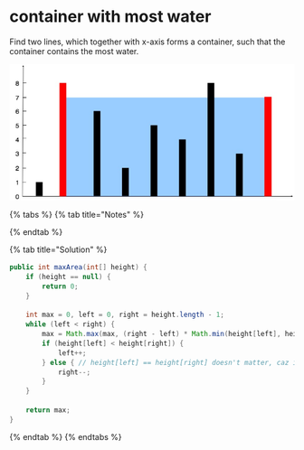 # container with most water

Find two lines, which together with x-axis forms a container, such that the container contains the most water.

![](../../../.gitbook/assets/image.png)

{% tabs %}
{% tab title="Notes" %}

{% endtab %}

{% tab title="Solution" %}
```java
public int maxArea(int[] height) {
    if (height == null) {
        return 0;
    }

    int max = 0, left = 0, right = height.length - 1;
    while (left < right) {
        max = Math.max(max, (right - left) * Math.min(height[left], height[right]));
        if (height[left] < height[right]) {
            left++;
        } else { // height[left] == height[right] doesn't matter, caz if right doesn't change, the area will be smaller regardless of height[left++]
            right--;
        }
    }

    return max;
}
```
{% endtab %}
{% endtabs %}
